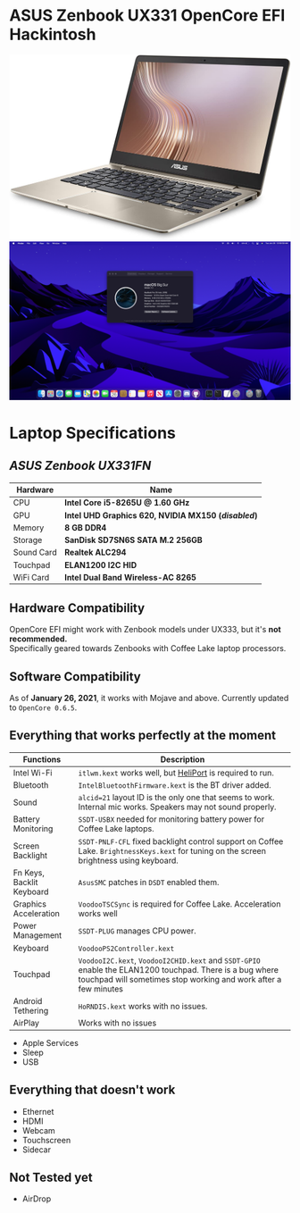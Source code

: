 # ASUS Zenbook UX331 OpenCore EFI Hackintosh
![](images/Zenbook.jpg)
![](images/AboutthisMac.png)

# Laptop Specifications

## *ASUS Zenbook UX331FN*
| Hardware                 | Name                                                     |
| ----------- | ----------------------------|
| CPU            | **Intel Core i5-8265U @ 1.60 GHz** |
| GPU    | **Intel UHD Graphics 620, NVIDIA MX150 (*disabled*)** |
| Memory | **8 GB DDR4** |
| Storage | **SanDisk SD7SN6S SATA M.2 256GB** |
| Sound Card     | **Realtek ALC294** |
| Touchpad     | **ELAN1200 I2C HID** |
| WiFi Card     | **Intel Dual Band Wireless-AC 8265** |

## Hardware Compatibility
OpenCore EFI might work with Zenbook models under UX333, but it's **not recommended.**     
Specifically geared towards Zenbooks with Coffee Lake laptop processors.

## Software Compatibility
As of **January 26, 2021**, it works with Mojave and above. Currently updated to `OpenCore 0.6.5`.

## Everything that works perfectly at the moment
| Functions                 | Description                                                     |
| ----------- | ----------------------------|
| Intel Wi-Fi            | `itlwm.kext` works well, but [HeliPort](https://github.com/OpenIntelWireless/HeliPort) is required to run. |
| Bluetooth    | `IntelBluetoothFirmware.kext` is the BT driver added. |
| Sound | `alcid=21` layout ID is the only one that seems to work. Internal mic works. Speakers may not sound properly.  |
| Battery Monitoring | `SSDT-USBX` needed for monitoring battery power for Coffee Lake laptops. |
| Screen Backlight     | `SSDT-PNLF-CFL` fixed backlight control support on Coffee Lake. `BrightnessKeys.kext` for tuning on the screen brightness using keyboard. |
| Fn Keys, Backlit Keyboard     | `AsusSMC` patches in `DSDT` enabled them.  |
| Graphics Acceleration     | `VoodooTSCSync` is required for Coffee Lake. Acceleration works well  |
| Power Management     | `SSDT-PLUG` manages CPU power.   |
| Keyboard     | `VoodooPS2Controller.kext`  |
| Touchpad     | `VoodooI2C.kext`, `VoodooI2CHID.kext` and `SSDT-GPIO` enable the ELAN1200 touchpad. There is a bug where touchpad will sometimes stop working and work after a few minutes |
| Android Tethering     | `HoRNDIS.kext` works with no issues. |
| AirPlay     | Works with no issues  |

- Apple Services  
- Sleep
- USB

## Everything that doesn't work
- Ethernet  
- HDMI  
- Webcam
- Touchscreen
- Sidecar

## Not Tested yet
- AirDrop
